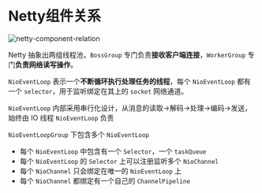 # Netty组件关系
![netty-component-relation](/assets/netty-component-relation.png)

Netty 抽象出两组线程池，`BossGroup` 专门负责**接收客户端连接**，`WorkerGroup` 专门**负责网络读写操作**。

`NioEventLoop` 表示一个**不断循环执行处理任务的线程**，每个 `NioEventLoop` 都有一个 `selector`，用于监听绑定在其上的 `socket` 网络通道。

`NioEventLoop` 内部采用串行化设计，从消息的读取->解码->处理->编码->发送，始终由 IO 线程 `NioEventLoop` 负责

`NioEventLoopGroup` 下包含多个 `NioEventLoop`
* 每个 `NioEventLoop` 中包含有一个 `Selector`，一个 `taskQueue`
* 每个 `NioEventLoop` 的 `Selector` 上可以注册监听多个 `NioChannel`
* 每个 `NioChannel` 只会绑定在唯一的 `NioEventLoop` 上
* 每个 `NioChannel`  都绑定有一个自己的 `ChannelPipeline`
